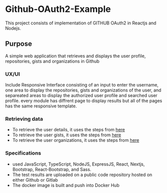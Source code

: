 # Github-OAuth2-Example

This project consists of implementation of GITHUB OAuth2 in Reactjs and Nodejs.

## Purpose

A simple web application that retrieves and displays the user profile, repositories, gists and organizations in Github

### UX/UI

Include Responsive Interface consisting of an input to enter the username, one area to display the repositories, gists and organizations of the user, and separeated areas to display the authorized user profile and searched user profile. every module has diffrent page to display results but all of the pages has the same responsive template.

### Retrieving data

- To retrieve the user details, it uses the steps from [here](https://docs.github.com/en/rest/reference/users#get-a-user)
- To retrieve the user gists, it uses the steps from [here](https://docs.github.com/en/rest/reference/gists#list-gists-for-a-user)
- To retrieve the user organizations, it uses the steps from [here](https://docs.github.com/en/rest/reference/orgs#list-organizations-for-a-user)

### Specifications

- used JavaScript, TypeScript, NodeJS, ExpressJS, React, Nextjs, Bootstrap, React-Bootstrap, and Sass.
- The test results are uploaded on a public code repository hosted on either Github or Gitlab
- The docker image is built and push into Docker Hub

